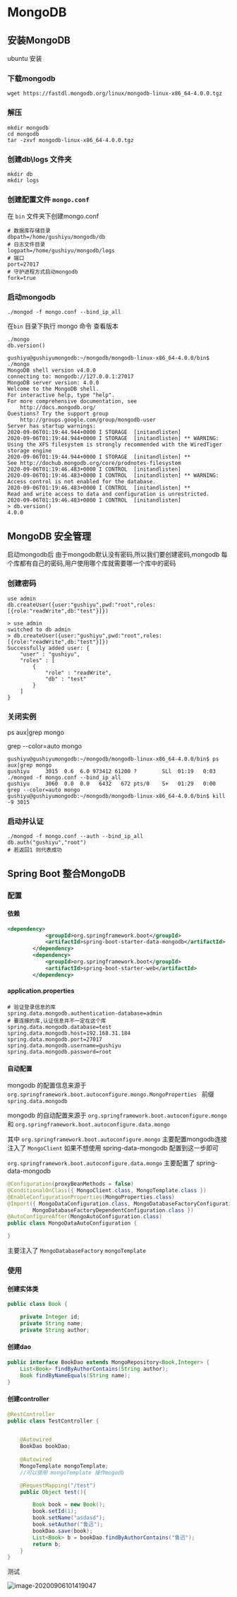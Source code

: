 # MongoDB

## 安装MongoDB

ubuntu 安装

### 下载mongodb

```
wget https://fastdl.mongodb.org/linux/mongodb-linux-x86_64-4.0.0.tgz
```

### 解压

```
mkdir mongodb
cd mongodb
tar -zxvf mongodb-linux-x86_64-4.0.0.tgz
```

### 创建db\logs 文件夹

```
mkdir db
mkdir logs
```

### 创建配置文件 `mongo.conf`   

在 `bin` 文件夹下创建mongo.conf 

```properties
# 数据库存储目录
dbpath=/home/gushiyu/mongodb/db
# 日志文件目录
logpath=/home/gushiyu/mongodb/logs
# 端口
port=27017
# 守护进程方式启动mongodb
fork=true
```

### 启动mongodb

```shell
./mongod -f mongo.conf --bind_ip_all
```

在`bin` 目录下执行 mongo 命令  查看版本

```
./mongo
db.version()
```

```shell
gushiyu@gushiyumongodb:~/mongodb/mongodb-linux-x86_64-4.0.0/bin$ ./mongo
MongoDB shell version v4.0.0
connecting to: mongodb://127.0.0.1:27017
MongoDB server version: 4.0.0
Welcome to the MongoDB shell.
For interactive help, type "help".
For more comprehensive documentation, see
	http://docs.mongodb.org/
Questions? Try the support group
	http://groups.google.com/group/mongodb-user
Server has startup warnings: 
2020-09-06T01:19:44.944+0000 I STORAGE  [initandlisten] 
2020-09-06T01:19:44.944+0000 I STORAGE  [initandlisten] ** WARNING: Using the XFS filesystem is strongly recommended with the WiredTiger storage engine
2020-09-06T01:19:44.944+0000 I STORAGE  [initandlisten] **          See http://dochub.mongodb.org/core/prodnotes-filesystem
2020-09-06T01:19:46.483+0000 I CONTROL  [initandlisten] 
2020-09-06T01:19:46.483+0000 I CONTROL  [initandlisten] ** WARNING: Access control is not enabled for the database.
2020-09-06T01:19:46.483+0000 I CONTROL  [initandlisten] **          Read and write access to data and configuration is unrestricted.
2020-09-06T01:19:46.483+0000 I CONTROL  [initandlisten] 
> db.version()
4.0.0

```

## MongoDB 安全管理

启动mongodb后 由于mongodb默认没有密码,所以我们要创建密码,mongodb 每个库都有自己的密码,用户使用哪个库就需要哪一个库中的密码

### 创建密码

```
use admin
db.createUser({user:"gushiyu",pwd:"root",roles:[{role:"readWrite",db:"test"}]})
```

```
> use admin
switched to db admin
> db.createUser({user:"gushiyu",pwd:"root",roles:[{role:"readWrite",db:"test"}]})
Successfully added user: {
	"user" : "gushiyu",
	"roles" : [
		{
			"role" : "readWrite",
			"db" : "test"
		}
	]
}

```

### 关闭实例

ps aux|grep mongo

grep --color=auto mongo

```shell
gushiyu@gushiyumongodb:~/mongodb/mongodb-linux-x86_64-4.0.0/bin$ ps aux|grep mongo
gushiyu     3015  0.6  6.0 973412 61200 ?        SLl  01:19   0:03 ./mongod -f mongo.conf --bind_ip_all
gushiyu     3060  0.0  0.0   6432   672 pts/0    S+   01:29   0:00 grep --color=auto mongo
gushiyu@gushiyumongodb:~/mongodb/mongodb-linux-x86_64-4.0.0/bin$ kill -9 3015

```

### 启动并认证

```shell
./mongod -f mongo.conf --auth --bind_ip_all
db.auth("gushiyu","root")
# 若返回1 则代表成功

```

## Spring Boot 整合MongoDB

### 配置

#### 依赖

```xml
<dependency>
            <groupId>org.springframework.boot</groupId>
            <artifactId>spring-boot-starter-data-mongodb</artifactId>
        </dependency>
        <dependency>
            <groupId>org.springframework.boot</groupId>
            <artifactId>spring-boot-starter-web</artifactId>
        </dependency>
```

#### application.properties

```properties
# 验证登录信息的库
spring.data.mongodb.authentication-database=admin
# 要连接的库,认证信息并不一定在这个库
spring.data.mongodb.database=test
spring.data.mongodb.host=192.168.31.184
spring.data.mongodb.port=27017
spring.data.mongodb.username=gushiyu
spring.data.mongodb.password=root
```

#### 自动配置

mongodb 的配置信息来源于 `org.springframework.boot.autoconfigure.mongo.MongoProperties ` 前缀 `spring.data.mongodb`

mongodb 的自动配置来源于 `org.springframework.boot.autoconfigure.mongo` 和 `org.springframework.boot.autoconfigure.data.mongo` 

其中 `org.springframework.boot.autoconfigure.mongo` 主要配置mongodb连接 注入了 `MongoClient` 如果不想使用 spring-data-mongodb 配置到这一步即可

`org.springframework.boot.autoconfigure.data.mongo`  主要配置了 spring-data-mongodb 

```java
@Configuration(proxyBeanMethods = false)
@ConditionalOnClass({ MongoClient.class, MongoTemplate.class })
@EnableConfigurationProperties(MongoProperties.class)
@Import({ MongoDataConfiguration.class, MongoDatabaseFactoryConfiguration.class,
		MongoDatabaseFactoryDependentConfiguration.class })
@AutoConfigureAfter(MongoAutoConfiguration.class)
public class MongoDataAutoConfiguration {

}
```

 主要注入了 `MongoDatabaseFactory` `mongoTemplate` 

### 使用

#### 创建实体类

```java
public class Book {

    private Integer id;
    private String name;
    private String author;
```

#### 创建dao

```java
public interface BookDao extends MongoRepository<Book,Integer> {
    List<Book> findByAuthorContains(String author);
    Book findByNameEquals(String name);
}
```

#### 创建controller

```java
@RestController
public class TestController {


    @Autowired
    BookDao bookDao;
    
    @Autowired
    MongoTemplate mongoTemplate;
    //可以使用 mongoTemplate 操作mogodb

    @RequestMapping("/test")
    public Object test(){

        Book book = new Book();
        book.setId(1);
        book.setName("asdasd");
        book.setAuthor("鲁迅");
        bookDao.save(book);
        List<Book> b = bookDao.findByAuthorContains("鲁迅");
        return b;
    }
}
```

测试

![image-20200906101419047](Untitled.assets/image-20200906101419047.png)